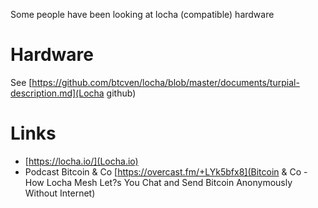 Some people have been looking at locha (compatible) hardware

# Hardware
See [https://github.com/btcven/locha/blob/master/documents/turpial-description.md](Locha github)


# Links 

* [https://locha.io/](Locha.io)
* Podcast Bitcoin & Co [https://overcast.fm/+LYk5bfx8](Bitcoin & Co - How Locha Mesh Let?s You Chat and Send Bitcoin Anonymously Without Internet)

